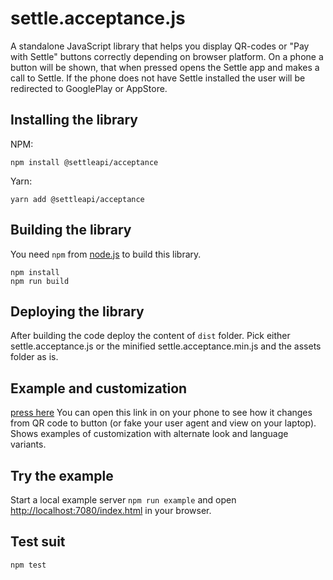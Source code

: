 settle.acceptance.js
==================

A standalone JavaScript library that helps you display QR-codes or "Pay with Settle" buttons correctly depending on browser platform.
On a phone a button will be shown, that when pressed opens the Settle app and makes a call to Settle.
If the phone does not have Settle installed the user will be redirected to GooglePlay or AppStore.

Installing the library
--------------------
NPM:
```
npm install @settleapi/acceptance
```

Yarn:
```
yarn add @settleapi/acceptance
```

Building the library
--------------------
You need `npm` from [node.js](http://nodejs.org/) to build this library.
```
npm install
npm run build
```

Deploying the library
---------------------
After building the code deploy the content of `dist` folder. Pick either settle.acceptance.js or the minified settle.acceptance.min.js and the assets folder as is.


Example and customization
------------------------
[press here](https://aukaio.github.io/settle.acceptance.js/)
You can open this link in on your phone to see how it changes from QR
code to button (or fake your user agent and view on your laptop). Shows examples of customization with alternate look and language variants.


Try the example
-------------
Start a local example server `npm run example` and open [http://localhost:7080/index.html](http://localhost:7080/example.html) in your browser.

Test suit
-------

```
npm test
```
